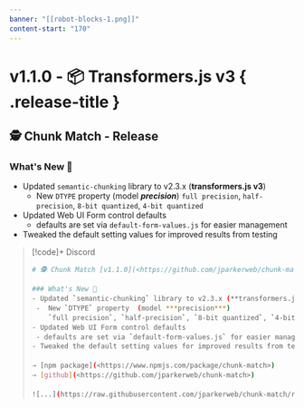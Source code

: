 ```yaml
---
banner: "[[robot-blocks-1.png]]"
content-start: "170"
---
```



# v1.1.0 - 📦 Transformers.js v3 { .release-title }
 ## 🕵️ Chunk Match - Release 

### What's New 🎉
- Updated `semantic-chunking` library to v2.3.x (**transformers.js v3**)
  -  New `DTYPE` property  (model ***precision***)
     `full precision`, `half-precision`, `8-bit quantized`, `4-bit quantized`
- Updated Web UI Form control defaults
  - defaults are set via `default-form-values.js` for easier management
- Tweaked the default setting values for improved results from testing

> [!code]+ Discord
> ```bash
># 🕵️ Chunk Match [v1.1.0](<https://github.com/jparkerweb/chunk-match/releases/tag/1.1.0>)
>
>### What's New 🎉
>- Updated `semantic-chunking` library to v2.3.x (**transformers.js v3**)
>  -  New `DTYPE` property  (model ***precision***)
>     `full precision`, `half-precision`, `8-bit quantized`, `4-bit quantized`
>- Updated Web UI Form control defaults
>  - defaults are set via `default-form-values.js` for easier management
>- Tweaked the default setting values for improved results from testing
>
>⇢ [npm package](<https://www.npmjs.com/package/chunk-match>)
>⇢ [github](<https://github.com/jparkerweb/chunk-match>)
>
>![...](https://raw.githubusercontent.com/jparkerweb/chunk-match/refs/heads/main/.vault/chunk-match/images/releases/v1.1.0.jpg)
> ```